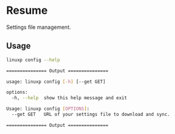 # Resume

Settings file management.

## Usage

```bash
linuxp config --help

=============== Output ===============

usage: linuxp config [-h] [--get GET]

options:
  -h, --help  show this help message and exit

Usage: linuxp config [OPTIONS]:
  --get GET   URL of your settings file to download and sync.

=============== Output ===============
```